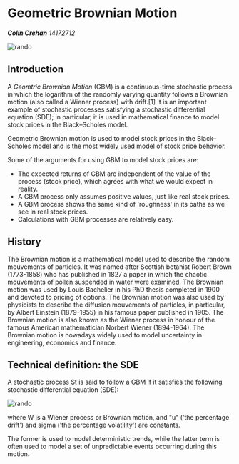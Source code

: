 __Geometric Brownian Motion__
===========================
***Colin Crehan**    14172712*

![rando](https://github.com/ULStats/MA4128Assessment-2018/blob/master/rando.png)

## Introduction

A *Geomtric Brownian Motion* (GBM) is a continuous-time stochastic process in which the logarithm of the randomly varying quantity follows
a Brownian motion (also called a Wiener process) with drift.[1] It is an important example of stochastic processes satisfying a stochastic
differential equation (SDE); in particular, it is used in mathematical finance to model stock prices in the Black–Scholes model.

Geometric Brownian motion is used to model stock prices in the Black–Scholes model and is the most widely used model of stock price behavior.

Some of the arguments for using GBM to model stock prices are:

* The expected returns of GBM are independent of the value of the process (stock price), which agrees with what we would expect in reality.
* A GBM process only assumes positive values, just like real stock prices.
* A GBM process shows the same kind of 'roughness' in its paths as we see in real stock prices.
* Calculations with GBM processes are relatively easy.

## History

The Brownian motion is a mathematical model used to
describe the random mouvements of particles. It was named
after Scottish botanist Robert Brown (1773-1858) who has
published in 1827 a paper in which the chaotic mouvements
of pollen suspended in water were examined.
The Brownian motion was used by Louis Bachelier in his PhD
thesis completed in 1900 and devoted to pricing of options.
The Brownian motion was also used by physicists to describe
the diffusion mouvements of particles, in particular, by Albert
Einstein (1879-1955) in his famous paper published in 1905.
The Brownian motion is also known as the Wiener process
in honour of the famous American mathematician Norbert
Wiener (1894-1964).
The Brownian motion is nowadays widely used to model
uncertainty in engineering, economics and finance.

## Technical definition: the SDE

A stochastic process St is said to follow a GBM if it satisfies the following stochastic differential equation (SDE):

![rando](https://github.com/ULStats/MA4128Assessment-2018/blob/master/s.svg)

where W is a Wiener process or Brownian motion, and "u" ('the percentage drift') and sigma ('the percentage volatility') are constants.

The former is used to model deterministic trends, while the latter term is often used to model a set of unpredictable events occurring during this motion.
